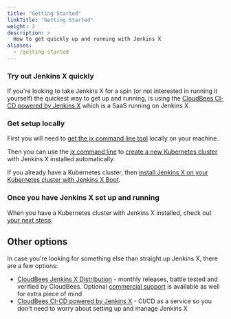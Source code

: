 ```yaml
---
title: "Getting Started"
linkTitle: "Getting Started"
weight: 2
description: >
  How to get quickly up and running with Jenkins X
aliases:
  - /getting-started
---
```


### Try out Jenkins X quickly

If you're looking to take Jenkins X for a spin (or not interested in running it yourself) the quickest way to get up and running, is using the [CloudBees CI-CD powered by Jenkins X](https://www.cloudbees.com/products/cloudbees-ci-cd/overview) which is a SaaS running on Jenkins X.

<!--
The simplest way to get started is via the [Google Cloud Tutorials](/docs/managing-jx/tutorials/google-hosted/). -->

### Get setup locally

First you will need to [get the jx command line tool](/docs/getting-started/setup/install/) locally on your machine.

Then you can use the [jx command line](/commands/jx/#jx) to [create a new Kubernetes cluster](/docs/getting-started/setup/create-cluster/) with Jenkins X installed automatically.

If you already have a Kubernetes cluster, then [install Jenkins X on your Kubernetes cluster with Jenkins X Boot](/docs/getting-started/setup/boot/).

### Once you have Jenkins X set up and running

When you have a Kubernetes cluster with Jenkins X installed, check out [your next steps](/docs/getting-started/next/).

## Other options

In case you're looking for something else than straight up Jenkins X, there are a few options:

* [CloudBees Jenkins X Distribution](https://www.cloudbees.com/products/cloudbees-jenkins-x-distribution/overview) - monthly releases, battle tested and verified by CloudBees. Optional [commercial support](https://www.cloudbees.com/products/cloudbees-jenkins-x-support/overview) is available as well for extra piece of mind
* [CloudBees CI-CD powered by Jenkins X](https://www.cloudbees.com/products/cloudbees-ci-cd/overview) - CI/CD as a service so you don't need to worry about setting up and manage Jenkins X
